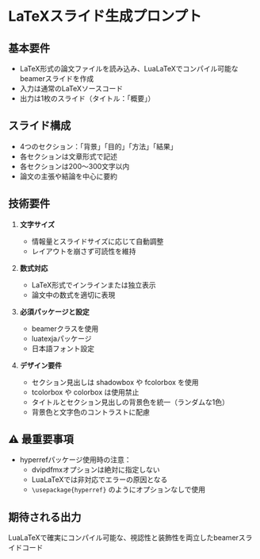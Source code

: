 # LaTeXスライド生成プロンプト

## 基本要件
- LaTeX形式の論文ファイルを読み込み、LuaLaTeXでコンパイル可能なbeamerスライドを作成
- 入力は通常のLaTeXソースコード
- 出力は1枚のスライド（タイトル：「概要」）

## スライド構成
- 4つのセクション：「背景」「目的」「方法」「結果」
- 各セクションは文章形式で記述
- 各セクションは200〜300文字以内
- 論文の主張や結論を中心に要約

## 技術要件
1. **文字サイズ**
   - 情報量とスライドサイズに応じて自動調整
   - レイアウトを崩さず可読性を維持

2. **数式対応**
   - LaTeX形式でインラインまたは独立表示
   - 論文中の数式を適切に表現

3. **必須パッケージと設定**
   - beamerクラスを使用
   - luatexjaパッケージ
   - 日本語フォント設定

4. **デザイン要件**
   - セクション見出しは shadowbox や fcolorbox を使用
   - tcolorbox や colorbox は使用禁止
   - タイトルとセクション見出しの背景色を統一（ランダムな1色）
   - 背景色と文字色のコントラストに配慮

## ⚠️ 最重要事項
- hyperrefパッケージ使用時の注意：
  - dvipdfmxオプションは絶対に指定しない
  - LuaLaTeXでは非対応でエラーの原因となる
  - `\usepackage{hyperref}` のようにオプションなしで使用

## 期待される出力
LuaLaTeXで確実にコンパイル可能な、視認性と装飾性を両立したbeamerスライドコード 
